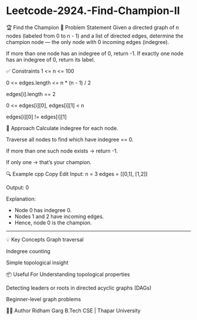 # Leetcode-2924.-Find-Champion-II
🏆 Find the Champion
📘 Problem Statement
Given a directed graph of n nodes (labeled from 0 to n - 1) and a list of directed edges, determine the champion node — the only node with 0 incoming edges (indegree).

If more than one node has an indegree of 0, return -1. If exactly one node has an indegree of 0, return its label.

✅ Constraints
1 <= n <= 100

0 <= edges.length <= n * (n - 1) / 2

edges[i].length == 2

0 <= edges[i][0], edges[i][1] < n

edges[i][0] != edges[i][1]

🧠 Approach
Calculate indegree for each node.

Traverse all nodes to find which have indegree == 0.

If more than one such node exists → return -1.

If only one → that’s your champion.

🔍 Example
cpp
Copy
Edit
Input:
n = 3
edges = [[0,1], [1,2]]

Output:
0

Explanation:
- Node 0 has indegree 0.
- Nodes 1 and 2 have incoming edges.
- Hence, node 0 is the champion.

---

💡 Key Concepts
Graph traversal

Indegree counting

Simple topological insight

📦 Useful For
Understanding topological properties

Detecting leaders or roots in directed acyclic graphs (DAGs)

Beginner-level graph problems

👨‍💻 Author
Ridham Garg
B.Tech CSE | Thapar University

